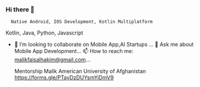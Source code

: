 ### Hi there 👋

      Native Android, IOS Development, Kotlin Multiplatform

  Kotlin, Java, Python, Javascript

- 👯 I’m looking to collaborate on Mobile App,AI Startups ...
  💬 Ask me about Mobile App Development...
  📫 How to reach me: malikfaisalhakim@gmail.com...

  Mentorship Malik American University of Afghanistan
  https://forms.gle/PTayDzDUYsmYiDmV9
  
